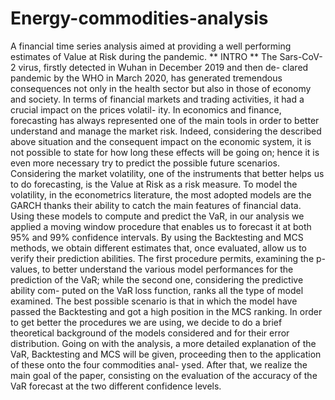 # Energy-commodities-analysis
A financial time series analysis aimed at providing a well performing estimates of Value at Risk during the pandemic.
** INTRO **
The Sars-CoV-2 virus, firstly detected in Wuhan in December 2019 and then de- clared pandemic by the WHO in March 2020, has generated tremendous consequences not only in the health sector but also in those of economy and society. In terms of financial markets and trading activities, it had a crucial impact on the prices volatil- ity.
In economics and finance, forecasting has always represented one of the main tools in order to better understand and manage the market risk. Indeed, considering the described above situation and the consequent impact on the economic system, it is not possible to state for how long these effects will be going on; hence it is even more necessary try to predict the possible future scenarios. Considering the market volatility, one of the instruments that better helps us to do forecasting, is the Value at Risk as a risk measure.
To model the volatility, in the econometrics literature, the most adopted models are the GARCH thanks their ability to catch the main features of financial data. Using these models to compute and predict the VaR, in our analysis we applied a moving window procedure that enables us to forecast it at both 95% and 99% confidence intervals.
By using the Backtesting and MCS methods, we obtain different estimates that, once evaluated, allow us to verify their prediction abilities. The first procedure permits, examining the p-values, to better understand the various model performances for the prediction of the VaR; while the second one, considering the predictive ability com- puted on the VaR loss function, ranks all the type of model examined. The best possible scenario is that in which the model have passed the Backtesting and got a high position in the MCS ranking.
In order to get better the procedures we are using, we decide to do a brief theoretical background of the models considered and for their error distribution. Going on with the analysis, a more detailed explanation of the VaR, Backtesting and MCS will be given, proceeding then to the application of these onto the four commodities anal- ysed. After that, we realize the main goal of the paper, consisting on the evaluation of the accuracy of the VaR forecast at the two different confidence levels.
